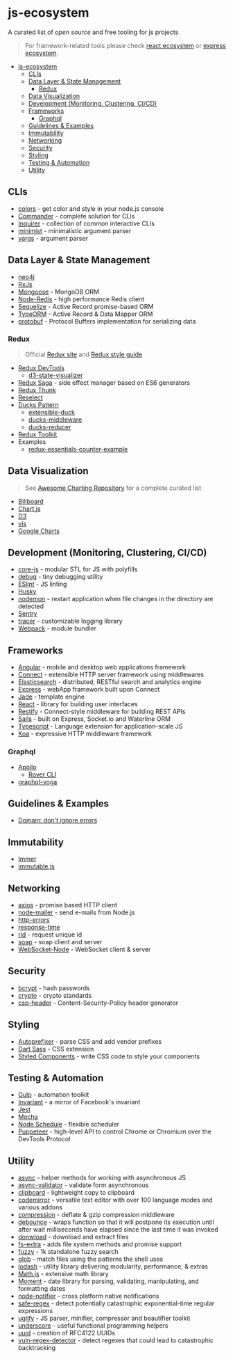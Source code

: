 # js-ecosystem

A curated list of *open source* and free tooling for js projects

> For framework-related tools please check [react ecosystem](./react.md) or [express ecosystem](./express.md).

- [js-ecosystem](#js-ecosystem)
  - [CLIs](#clis)
  - [Data Layer & State Management](#data-layer--state-management)
    - [Redux](#redux)
  - [Data Visualization](#data-visualization)
  - [Development (Monitoring, Clustering, CI/CD)](#development-monitoring-clustering-cicd)
  - [Frameworks](#frameworks)
    - [Graphql](#graphql)
  - [Guidelines & Examples](#guidelines--examples)
  - [Immutability](#immutability)
  - [Networking](#networking)
  - [Security](#security)
  - [Styling](#styling)
  - [Testing & Automation](#testing--automation)
  - [Utility](#utility)

## CLIs

* [colors](https://github.com/Marak/colors.js) - get color and style in your node.js console
* [Commander](https://github.com/tj/commander.js) - complete solution for CLIs
* [Inquirer](https://www.npmjs.com/package/inquirer) - collection of common interactive CLIs
* [minimist](https://www.npmjs.com/package/minimist) - minimalistic argument parser
* [yargs](https://www.npmjs.com/package/yargs) - argument parser

## Data Layer & State Management

* [neo4j](https://neo4j.com/)
* [RxJs](https://rxjs.dev/)
* [Mongoose](https://github.com/Automattic/mongoose) - MongoDB ORM
* [Node-Redis](https://github.com/redis/node-redis) - high performance Redis client
* [Sequelize](https://github.com/sequelize/sequelize) - Active Record promise-based ORM
* [TypeORM](https://github.com/typeorm/typeorm) - Active Record & Data Mapper ORM
* [protobuf](https://github.com/protobufjs/protobuf.js) - Protocol Buffers implementation for serializing data

### Redux

> Official [Redux site](https://redux.js.org/) and [Redux style guide](https://redux.js.org/style-guide/style-guide)

* [Redux DevTools](https://github.com/reduxjs/redux-devtools)
  * [d3-state-visualizer](https://github.com/reduxjs/d3-state-visualizer)
* [Redux Saga](https://redux-saga.js.org/) - side effect manager based on ES6 generators
* [Redux Thunk](https://github.com/reduxjs/redux-thunk)
* [Reselect](https://github.com/reduxjs/reselect)
* [Ducks Pattern](https://github.com/erikras/ducks-modular-redux)
  * [extensible-duck](https://github.com/investtools/extensible-duck)
  * [ducks-middleware](https://github.com/drpicox/ducks-middleware)
  * [ducks-reducer](https://github.com/drpicox/ducks-reducer)
* [Redux Toolkit](https://redux-toolkit.js.org/)
* Examples
  * [redux-essentials-counter-example](https://github.com/reduxjs/redux-essentials-counter-example)

## Data Visualization

> See [Awesome Charting Repository](https://github.com/zingchart/awesome-charting) for a complete curated list

* [Billboard](https://naver.github.io/billboard.js/)
* [Chart.js](https://www.chartjs.org/) 
* [D3](https://d3js.org/)
* [vis](https://visjs.org/)
* [Google Charts](https://developers.google.com/chart/)

## Development (Monitoring, Clustering, CI/CD)

* [core-js](https://github.com/zloirock/core-js) - modular STL for JS with polyfills
* [debug](https://github.com/debug-js/debug) - tiny debugging utility
* [ESlint](https://eslint.org/) - JS linting
* [Husky](https://www.npmjs.com/package/husky)
* [nodemon](https://nodemon.io/) - restart application when file changes in the directory are detected
* [Sentry](https://sentry.io/welcome/)
* [tracer](https://github.com/baryon/tracer) - customizable logging library
* [Webpack](https://webpack.github.io/) - module bundler

## Frameworks

* [Angular](https://github.com/angular/angular) - mobile and desktop web applications framework
* [Connect](https://github.com/senchalabs/connect) - extensible HTTP server framework using middlewares
* [Elasticsearch](https://github.com/elastic/elasticsearch-js) - distributed, RESTful search and analytics engine
* [Express](https://expressjs.com/) - webApp framework built upon Connect
* [Jade](https://www.npmjs.com/package/jade) - template engine
* [React](https://reactjs.org/) - library for building user interfaces
* [Restify](https://github.com/restify/node-restify) - Connect-style middleware for building REST APIs
* [Sails](https://github.com/balderdashy/sails) - built on Express, Socket.io and Waterline ORM
* [Typescript](https://www.npmjs.com/package/typescript) - Language extension for application-scale JS
* [Koa](https://www.npmjs.com/package/koa) - expressive HTTP middleware framework

### Graphql

* [Apollo](https://www.apollographql.com/pricing)
  * [Rover CLI](https://www.apollographql.com/docs/rover/)
* [graphql-yoga](https://github.com/dotansimha/graphql-yoga)

## Guidelines & Examples

* [Domain: don't ignore errors](https://nodejs.org/docs/latest/api/domain.html#domain_warning_don_t_ignore_errors)

## Immutability

* [Immer](https://immerjs.github.io/immer/)
* [immutable.js](https://github.com/immutable-js/immutable-js)

## Networking

* [axios](https://www.npmjs.com/package/axios) - promise based HTTP client
* [node-mailer](https://www.npmjs.com/package/nodemailer) - send e-mails from Node.js 
* [http-errors](https://github.com/jshttp/http-errors) 
* [response-time](https://github.com/expressjs/response-time)
* [rid](https://github.com/node-modules/rid) - request unique id
* [soap](https://github.com/vpulim/node-soap) - soap client and server
* [WebSocket-Node](https://github.com/theturtle32/WebSocket-Node) - WebSocket client & server

## Security

* [bcrypt](https://github.com/kelektiv/node.bcrypt.js) - hash passwords
* [crypto](https://www.npmjs.com/package/crypto-js) - crypto standards
* [csp-header](https://github.com/frux/csp/tree/master/packages/csp-header#readme) - Content-Security-Policy header generator

## Styling

* [Autoprefixer](https://github.com/postcss/autoprefixer) - parse CSS and add vendor prefixes
* [Dart Sass](https://github.com/sass/dart-sass) - CSS extension
* [Styled Components](https://github.com/styled-components/styled-components) - write CSS code to style your components

## Testing & Automation

* [Gulp](https://www.npmjs.com/package/gulp) - automation toolkit
* [Invariant](https://github.com/zertosh/invariant) - a mirror of Facebook's invariant
* [Jest](https://jestjs.io/)
* [Mocha](https://mochajs.org/)
* [Node Schedule](https://github.com/node-schedule/node-schedule) - flexible scheduler
* [Puppeteer](https://github.com/puppeteer/puppeteer) - high-level API to control Chrome or Chromium over the DevTools Protocol

## Utility

* [async](https://github.com/caolan/async) - helper methods for working with asynchronous JS
* [async-validator](https://github.com/yiminghe/async-validator) - validate form asynchronous
* [clipboard](https://github.com/zenorocha/clipboard.js) - lightweight copy to clipboard
* [codemirror](https://github.com/codemirror/CodeMirror) - versatile text editor with over 100 language modes and various addons
* [compression](https://www.npmjs.com/package/compression) - deflate & gzip compression middleware
* [debounce](https://github.com/component/debounce) - wraps function so that it will postpone its execution until after wait milliseconds have elapsed since the last time it was invoked
* [donwload](https://github.com/kevva/download) - download and extract files
* [fs-extra](https://www.npmjs.com/package/fs-extra) - adds file system methods and promise support
* [fuzzy](https://github.com/mattyork/fuzzy) - 1k standalone fuzzy search
* [glob](https://www.npmjs.com/package/glob) - match files using the patterns the shell uses
* [lodash](https://github.com/lodash/lodash) - utility library delivering modularity, performance, & extras
* [Math.js](https://www.npmjs.com/package/mathjs) - extensive math library
* [Moment](https://www.npmjs.com/package/moment) - date library for parsing, validating, manipulating, and formatting dates
* [node-notifier](https://github.com/mikaelbr/node-notifier) - cross platform native notifications
* [safe-regex](https://www.npmjs.com/package/safe-regex) - detect potentially catastrophic exponential-time regular expressions
* [uglify](https://www.npmjs.com/package/uglify-js) - JS parser, minifier, compressor and beautifier toolkit
* [underscore](https://underscorejs.org/) - useful functional programming helpers
* [uuid](https://www.npmjs.com/package/uuid) - creation of RFC4122 UUIDs
* [vuln-regex-detector](https://github.com/davisjam/vuln-regex-detector) - detect regexes that could lead to catastrophic backtracking


